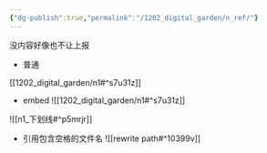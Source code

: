 ```yaml
---
{"dg-publish":true,"permalink":"/1202_digital_garden/n_ref/"}
---
```



没内容好像也不让上报


- 普通

[[1202_digital_garden/n1#^s7u31z]]

- embed 
![[1202_digital_garden/n1#^s7u31z]]


![[n1_下划线#^p5mrjr]]


- 引用包含空格的文件名
![[rewrite path#^10399v]]
